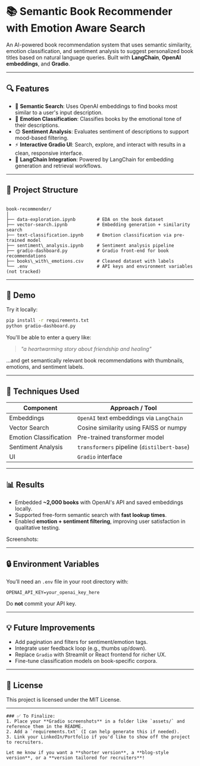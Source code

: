 # 📚 Semantic Book Recommender with Emotion Aware Search

An AI-powered book recommendation system that uses semantic similarity, emotion classification, and sentiment analysis to suggest personalized book titles based on natural language queries. Built with **LangChain**, **OpenAI embeddings**, and **Gradio**.




---

## 🔍 Features

- 🔗 **Semantic Search**: Uses OpenAI embeddings to find books most similar to a user's input description.
- 💬 **Emotion Classification**: Classifies books by the emotional tone of their descriptions.
- 😊 **Sentiment Analysis**: Evaluates sentiment of descriptions to support mood-based filtering.
- ⚡ **Interactive Gradio UI**: Search, explore, and interact with results in a clean, responsive interface.
- 🧠 **LangChain Integration**: Powered by LangChain for embedding generation and retrieval workflows.

---

## 🧱 Project Structure

```

book-recommender/
│
├── data-exploration.ipynb        # EDA on the book dataset
├── vector-search.ipynb           # Embedding generation + similarity search
├── text-classification.ipynb     # Emotion classification via pre-trained model
├── sentiment\_analysis.ipynb     # Sentiment analysis pipeline
├── gradio-dashboard.py           # Gradio front-end for book recommendations
├── books\_with\_emotions.csv     # Cleaned dataset with labels
└── .env                          # API keys and environment variables (not tracked)

````

---

## 🚀 Demo

Try it locally:
```bash
pip install -r requirements.txt
python gradio-dashboard.py
````

You'll be able to enter a query like:

> *"a heartwarming story about friendship and healing"*

...and get semantically relevant book recommendations with thumbnails, emotions, and sentiment labels.

---

## 🧠 Techniques Used

| Component              | Approach / Tool                             |
| ---------------------- | ------------------------------------------- |
| Embeddings             | `OpenAI` text embeddings via `LangChain`    |
| Vector Search          | Cosine similarity using FAISS or numpy      |
| Emotion Classification | Pre-trained transformer model               |
| Sentiment Analysis     | `transformers` pipeline (`distilbert-base`) |
| UI                     | `Gradio` interface                          |

---

## 📊 Results

* Embedded **\~2,000 books** with OpenAI's API and saved embeddings locally.
* Supported free-form semantic search with **fast lookup times**.
* Enabled **emotion + sentiment filtering**, improving user satisfaction in qualitative testing.

Screenshots:



---

## 🔒 Environment Variables

You’ll need an `.env` file in your root directory with:

```
OPENAI_API_KEY=your_openai_key_here
```

Do **not** commit your API key.

---

## 💡 Future Improvements

* Add pagination and filters for sentiment/emotion tags.
* Integrate user feedback loop (e.g., thumbs up/down).
* Replace `Gradio` with Streamlit or React frontend for richer UX.
* Fine-tune classification models on book-specific corpora.

---

## 📜 License

This project is licensed under the MIT License.

---

```
### ✅ To Finalize:
1. Place your **Gradio screenshots** in a folder like `assets/` and reference them in the README.
2. Add a `requirements.txt` (I can help generate this if needed).
3. Link your LinkedIn/Portfolio if you'd like to show off the project to recruiters.

Let me know if you want a **shorter version**, a **blog-style version**, or a **version tailored for recruiters**!
```
